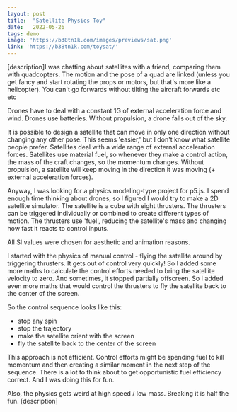 ```yaml
---
layout: post
title:  "Satellite Physics Toy"
date:   2022-05-26
tags: demo
image: 'https://b38tn1k.com/images/previews/sat.png'
link: 'https://b38tn1k.com/toysat/'
---
```


[description]I was chatting about satellites with a friend, comparing them with quadcopters. The motion and the pose of a quad are linked (unless you get fancy and start rotating the props or motors, but that's more like a helicopter). You can't go forwards without tilting the aircraft forwards etc etc

Drones have to deal with a constant 1G of external acceleration force and wind. Drones use batteries. Without propulsion, a drone falls out of the sky.

It is possible to design a satellite that can move in only one direction without changing any other pose. This seems 'easier,' but I don't know what satellite people prefer. Satellites deal with a wide range of external acceleration forces. Satellites use material fuel, so whenever they make a control action, the mass of the craft changes, so the momentum changes. Without propulsion, a satellite will keep moving in the direction it was moving (+ external acceleration forces).

Anyway, I was looking for a physics modeling-type project for p5.js. I spend enough time thinking about drones, so I figured I would try to make a 2D satellite simulator. The satellite is a cube with eight thrusters. The thrusters can be triggered individually or combined to create different types of motion. The thrusters use 'fuel', reducing the satellite's mass and changing how fast it reacts to control inputs.

All SI values were chosen for aesthetic and animation reasons.

I started with the physics of manual control - flying the satellite around by triggering thrusters. It gets out of control very quickly! So I added some more maths to calculate the control efforts needed to bring the satellite velocity to zero. And sometimes, it stopped partially offscreen. So I added even more maths that would control the thrusters to fly the satellite back to the center of the screen.

So the control sequence looks like this:

- stop any spin
- stop the trajectory
- make the satellite orient with the screen
- fly the satellite back to the center of the screen

This approach is not efficient. Control efforts might be spending fuel to kill momentum and then creating a similar moment in the next step of the sequence. There is a lot to think about to get opportunistic fuel efficiency correct. And I was doing this for fun.

Also, the physics gets weird at high speed / low mass. Breaking it is half the fun.
[description]
